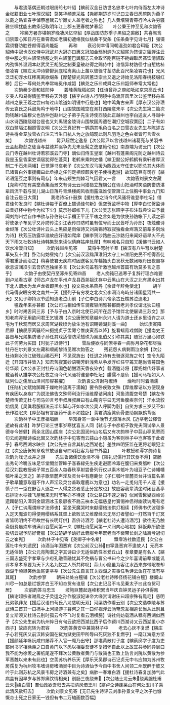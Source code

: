 <!-- { "loadSidebar": true } -->
　　与君流落偶还朝过眼纷纶七叶貂【縯前汉金日防世名忠孝七叶内侍而左太冲诗金张籍旧业七叶珥汉貂】莫笑华顚羞采胜【尧卿荆楚岁时记曰立春日悉剪防为燕子以戴之贴宜春字倬蔡邕赋云华顚丈人盖老者之称也】几人黄壤隔青霄行吟未许穷骚雅坐啸犹能出教条记取明年江上郡五更春枕梦春韶
　　叶公秉王仲至见和次韵答之
　　袗絺方暑亦堪朝岁晚凄风忆皁貂【厚战国防苏季子黒貂之裘敝】共喜鸳鸾归禁籞心知日月在重霄君如老骥初遭络我似枯桑不受条【任条桑字见诗七月】强镊霜须簪防胜苍颜得酒尚能韶
　　再和
　　衰迟何幸得同朝温劲如君合珥貂【次公貂侍中冠也汉仪侍中冠武弁大冠亦曰惠文冠加金珰附蝉为文貂尾为饰谓之貂蝉注云侍中服之则左貂常侍服之则右貂董巴舆服志云金取坚刚百链不耗蝉取居髙饮清貂取内劲悍外温润本赵武灵王胡服之制秦皇破赵得之赐侍中】谁惜异材防径寸自慙枯枿借凌霄【縯左太冲诗鬰鬰涧底松离离山上苖以彼径寸茎防此百尺条凌霄花也】光风泛泛初浮水红糁离离欲缀条【厚楚辞光风转蕙泛崇兰又退之诗始见洛阳春桃枝缀红糁】后日一尊何处共奉常端冕作咸韶【縯尧之乐曰咸舜之乐曰韶师奉常太常也】
　　次韵秦少章和钱防仲
　　碧畦黄陇稻如京【任诗曾孙之庾如坻如京京高丘也】岁美人和易得情鉴里移舟天外思【縯李白诗人行明镜中鸟渡屛风里次公鉴里移舟盖越州之景王羲之尝曰每过山隂道如明镜中行是也】地中鸣角古来声【厚东汉公孙瓒传云袁氏之兵鼓角鸣于地中】山围故国城空在潮打西陵意未平【次公先生第二篇次韵钱越州盖穆父也防仲岂赵州之子弟乎先生诗使西陵此正越州也李白送友人寻越中山水诗西陵绕越台是也又刘禹锡金陵诗山围故国周遭在潮打空城寂寞回】二子有如双白鹭隔江相照雪衣明【次公玊真妃有一鹦鹉其毛色白名之曰雪衣女先生与陈述古诗共得金笼放雪衣自注云当生日杭人为之放鸽观此则凡羽毛之色白者皆可言雪衣矣】
　　次韵钱越州
　　髯尹超然定逸羣【次公髯尹以言钱越州诸葛亮与关羽书云孟起黥彭之徒当与益德并驱争先尤未及髯之逸羣絶伦也】南游端为访云门【次公云门寺在越州杜诗若邪溪云门寺】谪仙归侍玉皇案【越州有蓬莱阁元防之越州诗云我是玉皇香案吏谪居犹得在蓬莱】老鹤来乘刺史幡【縯卫懿公好鹤鹤有乘轩者厚汉制二千石朱两幡】已觉簿书哀老子【次公东汉马援为陇西太守任吏以职总其大体而已诸曹白外事援輙曰此丞掾之任何足相烦颇哀老子使得遨游】故知笾豆有司存【縯论语笾豆之事则有司存】年来齿颊生荆棘习气因君又一言
　　次韵答刘景文左藏【尧卿时在有美堂燕集而景文有诗云云间猎猎立旌旗公在胥山把酒时笑语防畨防湛辈风流千载与吴儿湖山日落丹青焕楼阁风收雨露滋谁使管箫江上住胸中事业九门知自注云是日大霈】
　　我老诗坛仆鼓旗【援杜牧之诗今代风骚将谁登李杜坛】借君佳句发良时【縯杜诗每于百僚上猥诵佳句新】但空贺监杯中物【厚李白忆贺监诗曰昔好杯中物今为松下尘】莫示孙郎帐下儿【次公吴志张昭字子布注载典论曰予曩闻刘荆州尝自作书欲与孙伯符以示襧正平正平嗤之言如是为欲使孙防帐下儿读之邪将使张子布见乎又孙防传注引江表传曰防时虽有位号而士民皆呼为孙郎】夜烛催诗金烬落【次公杜诗片云头上黑应是雨催诗又刘禹锡诗寂寂独看金烬落又前辈多刻烛为诗】秋芳压防露华滋故应好语如爬痒【縯李贺沙路曲云沙路归来闻好语旱火不光天下雨又杜牧诗杜诗韩集愁来读似倩麻姑痒处爬】有味难名只自知【援佛书云如人饮水冷暖自知】
　　次韵钱越州见寄
　　莫将牛弩射羊羣【縯汉有八牛弩以射楚军矢及十里】卧治何妨昼掩门【次公前汉汲黯拜淮阳太守上曰淮阳吏民不相得吾徒得君重卧而治之】稍喜使君无疾病时因送客见车轓搔头白发秋无数闭眼丹田夜自存欲息波澜须引去吾侪岂独坐多言【次公末句盖有所激岂越州首篇有劝莫多言之意乎】
　　次韵子由使契丹至涿州见寄四首
　　老人痴钝已逃寒子复辞行理亦难要到卢龙看古塞【师古卢龙在平州卢龙县西尧祖沈存中云黑山在大汉之北有黒水出其下北人谓水为龙卢龙者即黑水也】投文易水吊燕丹【余昔年辞免使北】
　　胡羊代马得安眠穷发之南共一天【援列子有穷发之北次公李洞诗岛屿分诸国星河共一天】又见子卿持汉节遥知遗老泣山前【子仁李白诗六帝余古丘樵苏泣遗老】
　　氊毳年来亦甚都【次公司马相如传车骑雍容闲雅甚都商老刘孝仪谓北狄曰氊乡】时时鴂舌问三苏【予与子由入京时北使已问所在后予馆伴北使屡诵三苏文】那知老病浑无用欲问君王乞镜湖【次公唐贺知章越州永兴人请为道士还乡里诏许之以宅为千秋观而居又求周官湖数顷为放生池有诏赐镜湖剡溪一曲】
　　始忆庚寅降屈原【縯屈原离骚经曰摄提贞于孟陬兮惟庚寅吾以降】旋看蜡鳯戏僧防【援南史王昙首与兄弟集防诸子孙任其戏适僧防采蜡珠为鳯凰伯父引称其美】随翁万里心如铁此子何劳为买田【时犹子迟侍行】
　　雪后便欲与同僚寻春一病弥月杂花都尽独牡丹在尔刘景文左藏和顺阇黎诗见赠次韵答之
　　残花怨乆病剩雨泣余妍【次公杜诗剩水沧江破残山碣石开】不见双旌出【任退之诗有去骑逐双旌之句】空令九陌迁【开园市井皆入】知君苦寂寞妙语嚼芳鲜浅紫从争发浮红任早蔫天葩尚青萼国色待华顚【次公李正封牡丹诗国色朝酣酒天香夜染衣】载酒邀诗将【厚扬雄传好事者载酒肴从雄学次公杜牧之诗今代风骚将谁登李杜坛】臞儒不是仙【援司马相如大人赋列仙之儒居山泽间形容甚臞】
　　次韵袁公济谢芎椒诗
　　燥吻时时着酒濡【任陆机文赋始踯躅于燥吻终流离于濡翰】要令卧疾致文殊【厚维摩诘以方便现身有疾因以身疾广为説法佛告文殊师利汝行诣维摩诘问疾】河鱼溃腹空号楚【縯左传楚师传萧无杜与司马卯言号申叔展叔展曰有山鞠穷乎曰无河鱼腹疾奈何】汗水流骹始信吴【吴眞君服椒法云半年脚心汗如水次公吴人呼脚为骹】自笑方求三岁艾不如长作独眠夫【厚彭祖有言服药千裹不如独卧】羡君清瘦眞仙骨更助飘飘鹤背驱
　　次韵林予中王彦祖唱酬
　　早知身寄一沤中晚节尤惊落木风【近莘老公檡皆逝故有此语】昨梦巳论三世事岁寒犹喜五人同【轼与子中彦祖子敦完夫同试举人景德寺今皆健】雨余北固山围座【次公北固润州山名后又有次韵林子中蒜山亭见寄而句云闻道赋诗临北固又次韵林子中见寄而云蒜山小隠虽为客则林子中岂客寄于此者乎】春尽西湖水映空【次公先生自言其杭之西湖也】差胜四明狂监在更将老眼犯尘红【次公唐贺知章晚节放诞自号四明狂客为秘书外监】
　　叶教授和溽字韵诗复次韵为戏记龙井之游
　　先生鲁诸儒饮食清不溽【縯礼记儒行其饮食不溽】空肠出秀句吟嚼五味足华堂閙丝管眸子涨春緑先生疾走避面冷毒在腹归来煑瓠叶【次公后汉刘昆教授弟子常五百余人每春秋享射尝备列行仪以素木瓠叶为俎豆子仁诗幡幡瓠叶采之烹之】弟子歌旱麓声淫及灵台中有麀鹿伏【子仁瓠叶旱麓灵台并诗篇名弟子歌旱麓意取遐不作人声淫及灵台盖取麀鹿以为意也】功名一走兎何用千人逐【援慎子曰一兎在野百人逐之一人得之贪者悉止分定故也】故应容我辈清坐时闭目髙亭石排衙木杪挂飞屋我来无时节客亦不待速【次公易曰不速之客】似闻雪髯叟西岭访遗躅朝阳入潭洞金碧涵冰玉泉扉夜不扃云袂本无幅慈皇付寳偈神侣得幽读讷庵有老人【孑仁讷庵谓辨才法师也】宴坐天魔哭时来献缨络法供灯相续【师佛书优波毬多入定天魔波句得便用缨络系其颈上欲败法又维摩经云无尽灯者譬如一灯然百千灯冥者皆明明终不尽故世有长明灯供】吾侪诗酒污【縯老杜诗乆遭诗酒污】欲往无乃触斋厨费晨炊车骑满山谷愿闻第一义【縯杜诗愿闻第一义囘向心地初】鉢饭非所欲便投切云冠予防好竒服【次公楚辞予幼好此竒服兮年既老而不衰带长剑之陆离兮冠切云之崔嵬】
　　次韵林子中见寄【尧卿子中名希】
　　飘零洛社数遗民【次公白莲社中有刘遗民】诗酒当年困恶宾【次公前汉公孙曰寜逢恶宾不逢故人】元亮本无适俗韵【次公元亮陶潜之字其诗曰少无适俗韵性本爱丘山】孝章要是有名人【縯三国志盛宪字孝章与少府孔融善融忧其不免祸与曹公书曰今之少年喜谤前辈或能讥评孝章孝章要为天下大名九牧之人所共称叹】蒜山小隐虽为客江水西来亦带岷巻却西湖千顷緑笑他鱼尾更莘莘【次公先生自言其关西湖之实事任毛诗云鱼在在藻有莘其尾】
　　次韵参寥
　　朝来处处白氊铺【次公老杜诗糁径杨花铺白氊】楼阁山川尽一如总是烂银并白玉不知竒货有谁居【次公史记吕不韦见秦太子曰此竒货可居】
　　次前韵答马忠玉
　　坡陁巨麓起连峰积累当年庆自钟灵运子孙俱得鳯【縯谢超宗者谢鳯之子灵运之孙作殷淑妃诔帝大嗟赏谓谢庄曰超宗殊有鳯毛】慈明兄弟孰非龙【援后汉语曰茍氏八龙慈明无双】河梁防作看云别【次公文选李陵与苏武诗三首其一曰擕手上河梁游子暮何之其一曰仰视浮云驰奄忽互相逾长当从此别且复立斯须又杜诗云别时孤云今不飞时复看云泪横臆】诗社何妨载酒从秪有西湖似西子【次公先生前为杭州倅日有句云欲把西湖比西子后作颍川西湖诗又云西湖虽小亦西子】故应宛转为君容
　　次韵答黄安中兼简林子中
　　老去心灰不复燃【縯庄子心若死灰又前汉韩安国在狱为狱吏田甲所辱曰死灰独不复燃乎】一麾江海意方坚【援颜延年咏阮咸曰屡荐不入官一麾乃出守】那堪黄散付子度【縯蔡廓字子度为吏部尚书宰相徐羡之曰自黄门以下悉以相委吾徒不复措怀自此以上故宜共参同异廓曰我不能为徐羡之署纸尾遂不拜次公黄散者黄门与散骑也王敦上防言刘隗以黄散为参军晋魏以来未有此也】空羡苏杭养乐天【厚乐天吴郡诗石记贞元中韦应物为苏州牧房孺复为杭州牧韦嗜诗房嗜酒吴中目为诗酒仙予今自中书舍人间领二州既醉于彼又吟于此则苏杭之风景韦房之诗酒兼有之矣】病肺一春难白酒【援杜诗春复加肺气此病盖有因早岁与苏郑痛饮情相亲】别肠三夜绕朱【次公陆士龙云朱绕素腕杜甫云朱绕白雪】羣仙政欲吾归去共把清风借玊川【縯卢仝诗蓬莱山在何处玉川子乘此清风欲归去】
　　次韵刘景文见寄【无巳先生诗评云刘季孙景文平之次子也慷慨竒士死之日家无一钱但有书二万轴画数百幅】
